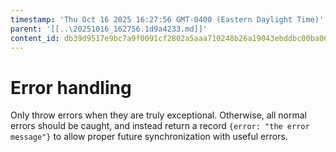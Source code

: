 ```yaml
---
timestamp: 'Thu Oct 16 2025 16:27:56 GMT-0400 (Eastern Daylight Time)'
parent: '[[..\20251016_162756.1d9a4233.md]]'
content_id: db39d9517e9bc7a9f0091cf2802a5aaa710248b26a19043ebddbc00ba067bc70
---
```


# Error handling

Only throw errors when they are truly exceptional. Otherwise, all normal errors should be caught, and instead return a record `{error: "the error message"}` to allow proper future synchronization with useful errors.

